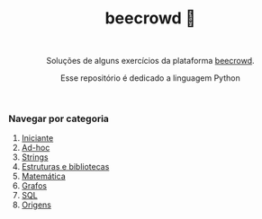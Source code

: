 <h1 align="center">beecrowd 🐝</h1>

&nbsp;

<p align="center">Soluções de alguns exercícios da plataforma
    <a href="https://www.beecrowd.com.br/">beecrowd</a>.</p><p align='center'>Esse repositório é dedicado a linguagem Python</p>

&nbsp;

### Navegar por categoria

1. [Iniciante](https://github.com/falcao-g/beecrowd/tree/main/1-iniciante)
2. [Ad-hoc](https://github.com/falcao-g/beecrowd/tree/main/2-ad-hoc)
3. [Strings](https://github.com/falcao-g/beecrowd/tree/main/3-strings)
4. [Estruturas e bibliotecas](https://github.com/falcao-g/beecrowd/tree/main/4-estruturas)
5. [Matemática](https://github.com/falcao-g/beecrowd/tree/main/5-matematica)
7. [Grafos](https://github.com/falcao-g/beecrowd/tree/main/7-grafos)
9. [SQL](https://github.com/falcao-g/beecrowd/tree/main/9-sql)
10. [Origens](https://github.com/falcao-g/beecrowd/tree/main/origens)
